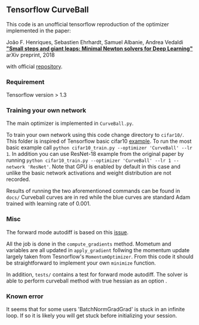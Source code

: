 ## Tensorflow CurveBall

This code is an unofficial tensorflow reproduction of the optimizer implemented in the paper:

João F. Henriques, Sebastien Ehrhardt, Samuel Albanie, Andrea Vedaldi
**["Small steps and giant leaps: Minimal Newton solvers for Deep Learning"](https://arxiv.org/abs/1805.08095)**
arXiv preprint, 2018

with official [repository](https://github.com/jotaf98/curveball).

### Requirement

Tensorflow version > 1.3


### Training your own network

The main optimizer is implemented in `CurveBall.py`.

To train your own network using this code change directory to `cifar10/`. This folder is inspired of Tensorflow basic cifar10 [example](https://github.com/tensorflow/models/tree/master/tutorials/image/cifar10). To run the most basic example call `python cifar10_train.py --optimizer 'CurveBall' --lr 1`. In addition you can use ResNet-18 example from the original paper by running `python cifar10_train.py --optimizer 'CurveBall' --lr 1 --network 'ResNet'`. Note that GPU is enabled by default in this case and unlike the basic network activations and weight distribution are not recorded.

Results of running the two aforementioned commands can be found in `docs/` Curveball curves are in red while the blue curves are standard Adam trained with learning rate of 0.001.

### Misc

The forward mode autodiff is based on this [issue](https://github.com/renmengye/tensorflow-forward-ad/issues/2).

All the job is done in the `compute_gradients` method. Mometum and variables are all updated in `apply_gradient` follwing the momentum update largely taken from Tesnorflow's `MomentumOptimizer`. From this code it should be straightforward to implement your own `minimize` function.

In addition, `tests/` contains a test for forward mode autodiff. The solver is able to perform curveball method with true hessian as an option .

### Known error
It seems that for some users 'BatchNormGradGrad' is stuck in an infinite loop. If so it is likely you will get stuck before initializing your session.
